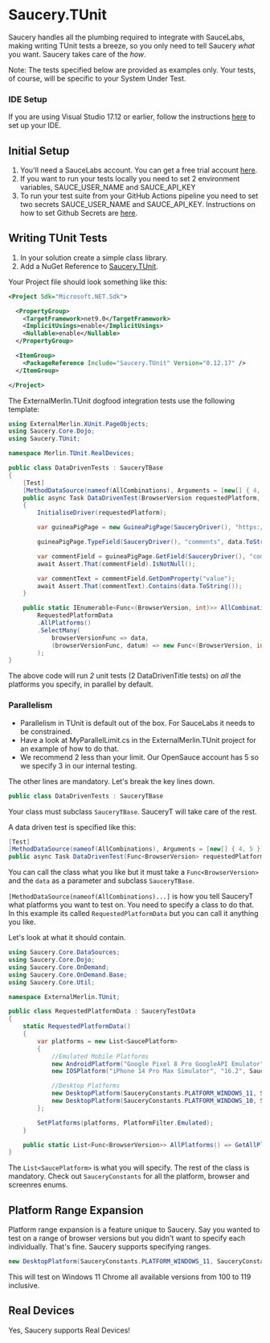 # Saucery.TUnit

Saucery handles all the plumbing required to integrate with SauceLabs, making writing TUnit tests a breeze, so you only need to tell Saucery *what* you want. Saucery takes care of the *how*.

Note: The tests specified below are provided as examples only. Your tests, of course, will be specific to your System Under Test.

### IDE Setup

If you are using Visual Studio 17.12 or earlier, follow the instructions [here](https://thomhurst.github.io/TUnit/docs/tutorial-basics/running-your-tests#visual-studio) to set up your IDE.

## Initial Setup

1. You'll need a SauceLabs account. You can get a free trial account [here](https://saucelabs.com/sign-up).
1. If you want to run your tests locally you need to set 2 environment variables, SAUCE_USER_NAME and SAUCE_API_KEY
1. To run your test suite from your GitHub Actions pipeline you need to set two secrets SAUCE_USER_NAME and SAUCE_API_KEY. Instructions on how to set Github Secrets are [here](https://docs.github.com/en/actions/security-guides/using-secrets-in-github-actions#creating-secrets-for-a-repository).

## Writing TUnit Tests

1. In your solution create a simple class library.
1. Add a NuGet Reference to [Saucery.TUnit](https://www.nuget.org/packages/Saucery.TUnit).

Your Project file should look something like this:

```xml
<Project Sdk="Microsoft.NET.Sdk">

  <PropertyGroup>
    <TargetFramework>net9.0</TargetFramework>
    <ImplicitUsings>enable</ImplicitUsings>
    <Nullable>enable</Nullable>
  </PropertyGroup>

  <ItemGroup>
    <PackageReference Include="Saucery.TUnit" Version="0.12.17" />
  </ItemGroup>

</Project>

```

The ExternalMerlin.TUnit dogfood integration tests use the following template:

```csharp
using ExternalMerlin.XUnit.PageObjects;
using Saucery.Core.Dojo;
using Saucery.TUnit;

namespace Merlin.TUnit.RealDevices;

public class DataDrivenTests : SauceryTBase
{
    [Test]
    [MethodDataSource(nameof(AllCombinations), Arguments = [new[] { 4, 5 }])]
    public async Task DataDrivenTest(BrowserVersion requestedPlatform, int data)
    {
        InitialiseDriver(requestedPlatform);

        var guineaPigPage = new GuineaPigPage(SauceryDriver(), "https://saucelabs.com/");

        guineaPigPage.TypeField(SauceryDriver(), "comments", data.ToString());

        var commentField = guineaPigPage.GetField(SauceryDriver(), "comments");
        await Assert.That(commentField).IsNotNull();

        var commentText = commentField.GetDomProperty("value");
        await Assert.That(commentText).Contains(data.ToString());
    }

    public static IEnumerable<Func<(BrowserVersion, int)>> AllCombinations(int[] data) =>
        RequestedPlatformData
        .AllPlatforms()
        .SelectMany(
            browserVersionFunc => data,
            (browserVersionFunc, datum) => new Func<(BrowserVersion, int)>(() => (browserVersionFunc(), datum))
        );
}
```

The above code will run *2* unit tests (2 DataDrivenTitle tests) on *all* the platforms you specify, in parallel by default.

### Parallelism

- Parallelism in TUnit is default out of the box. For SauceLabs it needs to be constrained. 
- Have a look at MyParallelLimit.cs in the ExternalMerlin.TUnit project for an example of how to do that.
- We recommend 2 less than your limit. Our OpenSauce account has 5 so we specify 3 in our internal testing.

The other lines are mandatory. Let's break the key lines down.

```csharp
public class DataDrivenTests : SauceryTBase
```

Your class must subclass `SauceryTBase`. SauceryT will take care of the rest.

A data driven test is specified like this:

```csharp
[Test]
[MethodDataSource(nameof(AllCombinations), Arguments = [new[] { 4, 5 }])]
public async Task DataDrivenTest(Func<BrowserVersion> requestedPlatform, int data)
```

You can call the class what you like but it must take a `Func<BrowserVersion>` and the `data` as a parameter and subclass `SauceryTBase`.

`[MethodDataSource(nameof(AllCombinations)...]` is how you tell SauceryT what platforms you want to test on. You need to specify a class to do that. In this example its called `RequestedPlatformData` but you can call it anything you like.

Let's look at what it should contain.

```csharp
using Saucery.Core.DataSources;
using Saucery.Core.Dojo;
using Saucery.Core.OnDemand;
using Saucery.Core.OnDemand.Base;
using Saucery.Core.Util;

namespace ExternalMerlin.TUnit;

public class RequestedPlatformData : SauceryTestData
{
    static RequestedPlatformData()
    {
        var platforms = new List<SaucePlatform>
        {
            //Emulated Mobile Platforms
            new AndroidPlatform("Google Pixel 8 Pro GoogleAPI Emulator", "15.0", SauceryConstants.DEVICE_ORIENTATION_PORTRAIT),
            new IOSPlatform("iPhone 14 Pro Max Simulator", "16.2", SauceryConstants.DEVICE_ORIENTATION_LANDSCAPE),

            //Desktop Platforms
            new DesktopPlatform(SauceryConstants.PLATFORM_WINDOWS_11, SauceryConstants.BROWSER_CHROME, "123"),
            new DesktopPlatform(SauceryConstants.PLATFORM_WINDOWS_10, SauceryConstants.BROWSER_CHROME, "124", SauceryConstants.SCREENRES_2560_1600)
        };

        SetPlatforms(platforms, PlatformFilter.Emulated);
    }

    public static List<Func<BrowserVersion>> AllPlatforms() => GetAllPlatformsAsFunc();
}
```

The `List<SaucePlatform>` is what you will specify. The rest of the class is mandatory. Check out `SauceryConstants` for all the platform, browser and screenres enums.

## Platform Range Expansion

Platform range expansion is a feature unique to Saucery. Say you wanted to test on a range of browser versions but you didn't want to specify each individually. That's fine. Saucery supports specifying ranges.

```csharp
new DesktopPlatform(SauceryConstants.PLATFORM_WINDOWS_11, SauceryConstants.BROWSER_CHROME, "100->119")
```

This will test on Windows 11 Chrome all available versions from 100 to 119 inclusive.

## Real Devices

Yes, Saucery supports Real Devices!